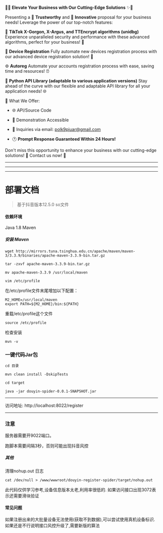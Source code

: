 🌟✨ **Elevate Your Business with Our Cutting-Edge Solutions** ✨🌟

Presenting a 🔐 **Trustworthy** and 🚀 **Innovative** proposal for your business needs! Leverage the power of our top-notch features:

🎯 **TikTok X-Gorgon, X-Argus, and TTEncrypt algorithms (unidbg)** Experience unparalleled security and performance with these advanced algorithms, perfect for your business! 💪

🤖 **Device Registration** Fully automate new devices registration process with our advanced device registration solution! 📱

⚙️ **Autoreg** Automate your accounts registration process with ease, saving time and resources! ⏰

🐍 **Python API Library (adaptable to various application versions)** Stay ahead of the curve with our flexible and adaptable API library for all your application needs! 🌐

💼 What We Offer:

- 🌐 API/Source Code

- 🎥 Demonstration Accessible

- 📧 Inquiries via email: polk9pjuar@gmail.com

- 🕐 **Prompt Response Guaranteed Within 24 Hours!**

Don't miss this opportunity to enhance your business with our cutting-edge solutions! 🌟 Contact us now! 📩

---

---

---







# 部署文档

> 基于抖音版本12.5.0 so文件

#### 依赖环境

Java 1.8 Maven

##### 安装 Maven

```
wget http://mirrors.tuna.tsinghua.edu.cn/apache/maven/maven-3/3.3.9/binaries/apache-maven-3.3.9-bin.tar.gz
```

````
tar -zxvf apache-maven-3.3.9-bin.tar.gz
````

````
mv apache-maven-3.3.9 /usr/local/maven
````

````
vim /etc/profile
````

在/etc/profile文件末尾增加以下配置：

````
M2_HOME=/usr/local/maven
export PATH=${M2_HOME}/bin:${PATH}
````

重载/etc/profile这个文件

````
source /etc/profile
````

检查安装

```
mvn -v
```



### 一键代码Jar包

```
cd 目录
```
```
mvn clean install -DskipTests
```
```
cd target
```
```
java -jar douyin-spider-0.0.1-SNAPSHOT.jar
```
---
访问地址: http://localhost:8022/register

---

### 注意

服务器需要开9022端口。  

跑脚本需要间隔3秒，否则可能出现抖音风控  

##### 其他
清理nohup.out 日志
```
cat /dev/null > /www/wwwroot/douyin-register-spider/target/nohup.out
```

此代码仅供学习参考,设备信息版本太老,利用率很低的.
如果访问接口出现3072表示还需要滑块验证

#### 常见问题

如果注册出来的大批量设备无法使用(获取不到数据),可以尝试使用真机设备标识. 如果还是不行说明接口风控升级了,需要新版的算法

